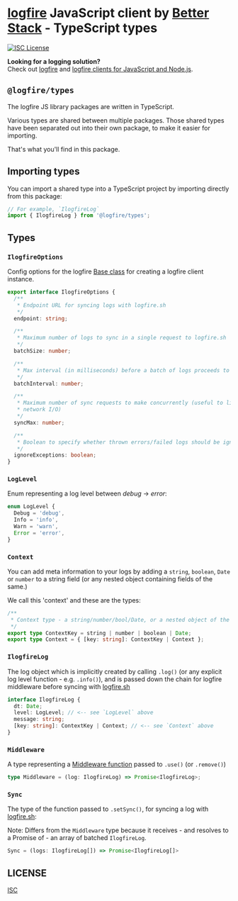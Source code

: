 # [logfire](https://logfire.sh) JavaScript client by [Better Stack](https://logfire.sh) - TypeScript types

[![ISC License](https://img.shields.io/badge/license-ISC-ff69b4.svg)](LICENSE.md)

**Looking for a logging solution?**  
Check out [logfire](https://logfire.sh) and [logfire clients for JavaScript and Node.js](https://logfire.shdocs/logs/javascript/).

## `@logfire/types`

The logfire JS library packages are written in TypeScript.

Various types are shared between multiple packages. Those shared types have been separated out into their own package, to make it easier for importing.

That's what you'll find in this package.

## Importing types

You can import a shared type into a TypeScript project by importing directly from this package:

```typescript
// For example, `IlogfireLog`
import { IlogfireLog } from '@logfire/types';
```

## Types

### `IlogfireOptions`

Config options for the logfire [Base class](https://github.com/logfire/logfire-js/tree/master/packages/core#the-base-class) for creating a logfire client instance.

```typescript
export interface IlogfireOptions {
  /**
   * Endpoint URL for syncing logs with logfire.sh
   */
  endpoint: string;

  /**
   * Maximum number of logs to sync in a single request to logfire.sh
   */
  batchSize: number;

  /**
   * Max interval (in milliseconds) before a batch of logs proceeds to syncing
   */
  batchInterval: number;

  /**
   * Maximum number of sync requests to make concurrently (useful to limit
   * network I/O)
   */
  syncMax: number;

  /**
   * Boolean to specify whether thrown errors/failed logs should be ignored
   */
  ignoreExceptions: boolean;
}
```

### `LogLevel`

Enum representing a log level between _debug_ -> _error_:

```typescript
enum LogLevel {
  Debug = 'debug',
  Info = 'info',
  Warn = 'warn',
  Error = 'error',
}
```

### `Context`

You can add meta information to your logs by adding a `string`, `boolean`, `Date` or `number` to a string field (or any nested object containing fields of the same.)

We call this 'context' and these are the types:

```typescript
/**
 * Context type - a string/number/bool/Date, or a nested object of the same
 */
export type ContextKey = string | number | boolean | Date;
export type Context = { [key: string]: ContextKey | Context };
```

### `IlogfireLog`

The log object which is implicitly created by calling `.log()` (or any explicit log level function - e.g. `.info()`), and is passed down the chain for logfire middleware before syncing with [logfire.sh](https://logfire.sh)

```typescript
interface IlogfireLog {
  dt: Date;
  level: LogLevel; // <-- see `LogLevel` above
  message: string;
  [key: string]: ContextKey | Context; // <-- see `Context` above
}
```

### `Middleware`

A type representing a [Middleware function](https://github.com/logfire/logfire-js/tree/master/packages/core#middleware) passed to `.use()` (or `.remove()`)

```typescript
type Middleware = (log: IlogfireLog) => Promise<IlogfireLog>;
```

### `Sync`

The type of the function passed to `.setSync()`, for syncing a log with [logfire.sh](https://logfire.sh):

Note: Differs from the `Middleware` type because it receives - and resolves to a Promise of - an array of batched `IlogfireLog`.

```typescript
Sync = (logs: IlogfireLog[]) => Promise<IlogfireLog[]>
```

## LICENSE

[ISC](LICENSE.md)
